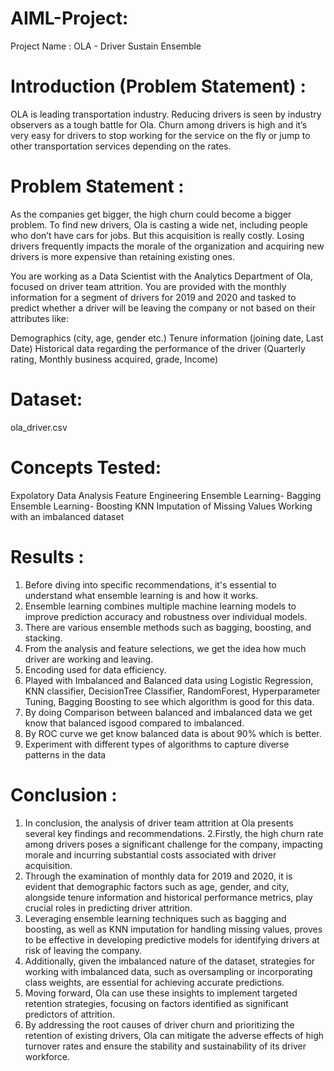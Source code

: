 # AIML-Project:
 Project Name : OLA - Driver Sustain  Ensemble

# Introduction (Problem Statement) :
 OLA is leading transportation industry. Reducing drivers is seen by industry observers as a tough
 battle for Ola. Churn among drivers is high and it’s very easy for drivers to stop working for the
 service on the fly or jump to other transportation services depending on the rates.

 # Problem Statement :
 As the companies get bigger, the high churn could become a bigger problem. To find new
 drivers, Ola is casting a wide net, including people who don’t have cars for jobs. But this
 acquisition is really costly. Losing drivers frequently impacts the morale of the organization and
 acquiring new drivers is more expensive than retaining existing ones.
 
 You are working as a Data Scientist with the Analytics Department of Ola, focused on driver team
 attrition. You are provided with the monthly information for a segment of drivers for 2019 and
 2020 and tasked to predict whether a driver will be leaving the company or not based on their
 attributes like:
 
 Demographics (city, age, gender etc.)
 Tenure information (joining date, Last Date)
 Historical data regarding the performance of the driver (Quarterly rating, Monthly business
 acquired, grade, Income)

 # Dataset:
ola_driver.csv

# Concepts Tested:
Expolatory Data Analysis
Feature Engineering
Ensemble Learning- Bagging
Ensemble Learning- Boosting
KNN Imputation of Missing Values
Working with an imbalanced dataset

 # Results :
 
 1. Before diving into specific recommendations, it's essential to understand what ensemble
 learning is and how it works.
 2. Ensemble learning combines multiple machine learning models
 to improve prediction accuracy and robustness over individual models.
 3. There are various ensemble methods such as bagging, boosting, and stacking.
 4. From the analysis and feature selections, we get the idea how much driver are working and
 leaving.
 5. Encoding used for data efficiency.
 6. Played with Imbalanced and Balanced data using Logistic Regression, KNN classifier, DecisionTree Classifier, RandomForest, Hyperparameter Tuning, Bagging Boosting to see which algorithm is good for this data.
 7. By doing Comparison between balanced and imbalanced data we get know that balanced isgood compared to imbalanced.
 8. By ROC curve we get know balanced data is about 90% which is better.
 9. Experiment with different types of algorithms to capture diverse patterns in the data

# Conclusion : 
 1. In conclusion, the analysis of driver team attrition at Ola presents several key findings and
 recommendations.
 2.Firstly, the high churn rate among drivers poses a significant challenge for the company, impacting morale and incurring substantial costs associated with driver acquisition.
 3. Through the examination of monthly data for 2019 and 2020, it is evident that demographic factors such as age, gender, and city, alongside tenure information and historical
 performance metrics, play crucial roles in predicting driver attrition.
 4. Leveraging ensemble learning techniques such as bagging and boosting, as well as KNN imputation for handling missing values, proves to be effective in developing predictive
 models for identifying drivers at risk of leaving the company.
 5. Additionally, given the imbalanced nature of the dataset, strategies for working with imbalanced data, such as oversampling or incorporating class weights, are essential for
 achieving accurate predictions.
 6. Moving forward, Ola can use these insights to implement targeted retention strategies, focusing on factors identified as significant predictors of attrition.
 7. By addressing the root causes of driver churn and prioritizing the retention of existing drivers, Ola can mitigate the adverse effects of high turnover rates and ensure the stability
 and sustainability of its driver workforce.

 

